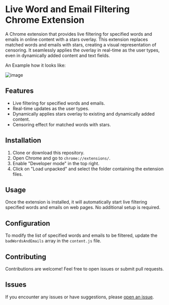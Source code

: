 # Live Word and Email Filtering Chrome Extension

A Chrome extension that provides live filtering for specified words and emails in online content with a stars overlay. This extension replaces matched words and emails with stars, creating a visual representation of censoring. It seamlessly applies the overlay in real-time as the user types, even in dynamically added content and text fields.


An Example how it looks like:

![image](https://github.com/DlgshKurd/StarGuard/assets/96995162/7d284c92-082a-4aa8-b33d-ce2faebe7f3a)


## Features

- Live filtering for specified words and emails.
- Real-time updates as the user types.
- Dynamically applies stars overlay to existing and dynamically added content.
- Censoring effect for matched words with stars.

## Installation

1. Clone or download this repository.
2. Open Chrome and go to `chrome://extensions/`.
3. Enable "Developer mode" in the top right.
4. Click on "Load unpacked" and select the folder containing the extension files.

## Usage

Once the extension is installed, it will automatically start live filtering specified words and emails on web pages. No additional setup is required.

## Configuration

To modify the list of specified words and emails to be filtered, update the `badWordsAndEmails` array in the `content.js` file.

## Contributing

Contributions are welcome! Feel free to open issues or submit pull requests.

## Issues

If you encounter any issues or have suggestions, please [open an issue](https://github.com/DlgshKurd/StarGuard/issues).
